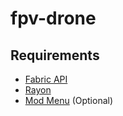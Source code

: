 # fpv-drone


## Requirements

- [Fabric API](https://www.curseforge.com/minecraft/mc-mods/fabric-api)
- [Rayon](https://www.curseforge.com/minecraft/mc-mods/rayon)
- [Mod Menu](https://www.curseforge.com/minecraft/mc-mods/modmenu) (Optional)
